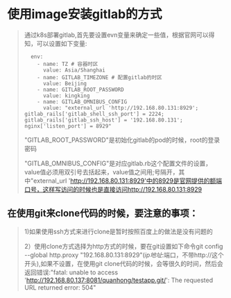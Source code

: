 # 使用image安装gitlab的方式
>通过k8s部署gitlab,首先要设置evn变量来确定一些值，根据官网可以得知，可以设置如下变量:
> 
>       env:
>         - name: TZ # 容器时区
>           value: Asia/Shanghai
>         - name: GITLAB_TIMEZONE # 配置gitlab的时区
>           value: Beijing
>         - name: GITLAB_ROOT_PASSWORD
>           value: kingking
>         - name: GITLAB_OMNIBUS_CONFIG
>           value: "external_url 'http://192.168.80.131:8929'; gitlab_rails['gitlab_shell_ssh_port'] = 2224; gitlab_rails['gitlab_ssh_host'] = '192.168.80.131'; nginx['listen_port'] = 8929"
> "GITLAB_ROOT_PASSWORD"是初始化gitlab的pod的时候，root的登录密码
>
> "GITLAB_OMNIBUS_CONFIG"是对应gitlab.rb这个配置文件的设置，value值必须用双引号去括起来，value值之间用;号隔开，其中"external_url 'http://192.168.80.131:8929'中的8929是官网提供的额端口号，这样写访问的时候也是直接访问http://192.168.80.131:8929

## 在使用git来clone代码的时候，要注意的事项：
>1)如果使用ssh方式来进行clone是暂时按照百度上的做法是没有问题的
> 
>2）使用clone方式选择为http方式的时候，要在git设置如下命令git config --global http.proxy "192.168.80.131:8929"($ip地址:$端口，不带http://这个开头),如果不设置，在使用git clone代码的时候，会等很久的时间，然后会返回错误:"fatal: unable to access 'http://192.168.80.137:8081/quanhong/testapp.git/': The requested URL returned error: 504"